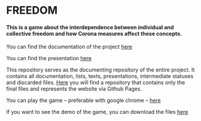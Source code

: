# FREEDOM

#### This is a game about the interdependence between individual and collective freedom and how Corona measures affect these concepts.

You can find the documentation of the project [here](/documentations/documentation.md)

You can find the presentation [here](https://github.com/IndiaAparicio/freedomGame/blob/master/documentations/presentations/final-presentation.pdf)

This repository serves as the documenting repository of the entire project. It contains all documentation, lists, texts, presentations, intermediate statuses and discarded files. [Here](https://github.com/IndiaAparicio/freedom) you will find a repository that contains only the final files and represents the website via Github Pages.

You can play the game – preferable with google chrome – [here](https://indiaaparicio.github.io/freedom/)

If you want to see the demo of the game, you can download the files [here](https://we.tl/t-MrsRmi41Hg)
